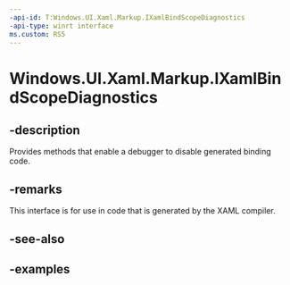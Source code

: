 ```yaml
---
-api-id: T:Windows.UI.Xaml.Markup.IXamlBindScopeDiagnostics
-api-type: winrt interface
ms.custom: RS5
---
```


<!-- Interface syntax.
public interface IXamlBindScopeDiagnostics 
-->

# Windows.UI.Xaml.Markup.IXamlBindScopeDiagnostics

## -description

Provides methods that enable a debugger to disable generated binding code.

## -remarks

This interface is for use in code that is generated by the XAML compiler.

## -see-also

## -examples


